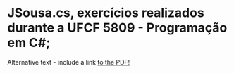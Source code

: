 # JSousa.cs, exercícios realizados durante a UFCF 5809 - Programação em C#;
<object data="5089-FT05.pdf" type="application/pdf" width="100%" height="100%">
  <p>Alternative text - include a link <a href="myfile.pdf">to the PDF!</a></p>
</object>





